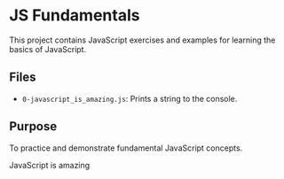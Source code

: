 # JS Fundamentals

This project contains JavaScript exercises and examples for learning the basics of JavaScript.

## Files

- `0-javascript_is_amazing.js`: Prints a string to the console.

## Purpose

To practice and demonstrate fundamental JavaScript concepts.

JavaScript is amazing